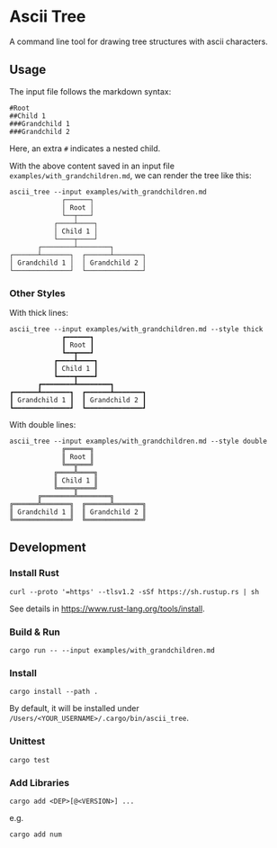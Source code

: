 # Ascii Tree

A command line tool for drawing tree structures with ascii characters.

## Usage

The input file follows the markdown syntax:

```
#Root
##Child 1
###Grandchild 1
###Grandchild 2
```

Here, an extra `#` indicates a nested child.

With the above content saved in an input file `examples/with_grandchildren.md`, we can render the tree like this:

```
ascii_tree --input examples/with_grandchildren.md
             ┌──────┐             
             │ Root │             
             └──┬───┘             
           ┌────┴────┐            
           │ Child 1 │            
           └────┬────┘            
       ┌────────┴────────┐        
┌──────┴───────┐  ┌──────┴───────┐
│ Grandchild 1 │  │ Grandchild 2 │
└──────────────┘  └──────────────┘
```

### Other Styles

With thick lines:

```
ascii_tree --input examples/with_grandchildren.md --style thick
             ┏━━━━━━┓             
             ┃ Root ┃             
             ┗━━┳━━━┛             
           ┏━━━━┻━━━━┓            
           ┃ Child 1 ┃            
           ┗━━━━┳━━━━┛            
       ┏━━━━━━━━┻━━━━━━━━┓        
┏━━━━━━┻━━━━━━━┓  ┏━━━━━━┻━━━━━━━┓
┃ Grandchild 1 ┃  ┃ Grandchild 2 ┃
┗━━━━━━━━━━━━━━┛  ┗━━━━━━━━━━━━━━┛
```

With double lines:

```
ascii_tree --input examples/with_grandchildren.md --style double
             ╔══════╗             
             ║ Root ║             
             ╚══╦═══╝             
           ╔════╩════╗            
           ║ Child 1 ║            
           ╚════╦════╝            
       ╔════════╩════════╗        
╔══════╩═══════╗  ╔══════╩═══════╗
║ Grandchild 1 ║  ║ Grandchild 2 ║
╚══════════════╝  ╚══════════════╝
```

## Development

### Install Rust

```
curl --proto '=https' --tlsv1.2 -sSf https://sh.rustup.rs | sh
```

See details in https://www.rust-lang.org/tools/install.
### Build & Run

```
cargo run -- --input examples/with_grandchildren.md
```

### Install

```
cargo install --path .
```

By default, it will be installed under `/Users/<YOUR_USERNAME>/.cargo/bin/ascii_tree`.

### Unittest

```
cargo test
```

### Add Libraries

```
cargo add <DEP>[@<VERSION>] ...
```

e.g.

```
cargo add num
```
